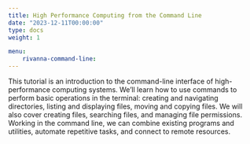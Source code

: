 ```yaml
---
title: High Performance Computing from the Command Line
date: "2023-12-11T00:00:00"
type: docs 
weight: 1 

menu: 
    rivanna-command-line:
---
```


This tutorial is an introduction to the command-line interface of high-performance computing systems. We’ll learn how to use commands to perform basic operations in the terminal: creating and navigating directories, listing and displaying files, moving and copying files. We will also cover creating files, searching files, and managing file permissions. Working in the command line, we can combine existing programs and utilities, automate repetitive tasks, and connect to remote resources.


